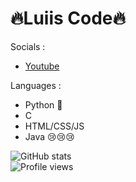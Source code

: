 # 🔥Luiis Code🔥

Socials :
- [Youtube](https://www.youtube.com/channel/UCSRZrucI7GTdDwE1p7XgqKA)

Languages :
- Python 🖤
- C
- HTML/CSS/JS
- Java 😢😢😢

![GitHub stats](https://github-readme-stats.vercel.app/api?username=Luiis23&show_icons=true&theme=tokyonight)
<br>
![Profile views](https://gpvc.arturio.dev/Luiis23)
